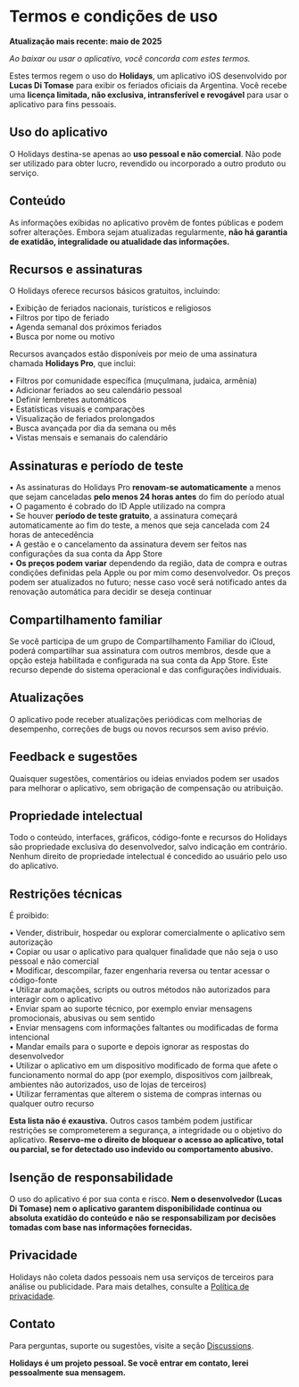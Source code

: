 # Termos e condições de uso  
  
**Atualização mais recente: maio de 2025**  
  
*Ao baixar ou usar o aplicativo, você concorda com estes termos.*  
  
Estes termos regem o uso do **Holidays**, um aplicativo iOS desenvolvido por **Lucas Di Tomase** para exibir os feriados oficiais da Argentina. Você recebe uma **licença limitada, não exclusiva, intransferível e revogável** para usar o aplicativo para fins pessoais.  
  
## Uso do aplicativo  
  
O Holidays destina-se apenas ao **uso pessoal e não comercial**. Não pode ser utilizado para obter lucro, revendido ou incorporado a outro produto ou serviço.  
  
## Conteúdo  
  
As informações exibidas no aplicativo provêm de fontes públicas e podem sofrer alterações. Embora sejam atualizadas regularmente, **não há garantia de exatidão, integralidade ou atualidade das informações.**  
  
## Recursos e assinaturas  
  
O Holidays oferece recursos básicos gratuitos, incluindo:  
  
• Exibição de feriados nacionais, turísticos e religiosos  
• Filtros por tipo de feriado  
• Agenda semanal dos próximos feriados  
• Busca por nome ou motivo  
  
Recursos avançados estão disponíveis por meio de uma assinatura chamada **Holidays Pro**, que inclui:  
  
• Filtros por comunidade específica (muçulmana, judaica, armênia)  
• Adicionar feriados ao seu calendário pessoal  
• Definir lembretes automáticos  
• Estatísticas visuais e comparações  
• Visualização de feriados prolongados  
• Busca avançada por dia da semana ou mês  
• Vistas mensais e semanais do calendário  
  
## Assinaturas e período de teste  
  
• As assinaturas do Holidays Pro **renovam-se automaticamente** a menos que sejam canceladas **pelo menos 24 horas antes** do fim do período atual  
• O pagamento é cobrado do ID Apple utilizado na compra  
• Se houver **período de teste gratuito**, a assinatura começará automaticamente ao fim do teste, a menos que seja cancelada com 24 horas de antecedência  
• A gestão e o cancelamento da assinatura devem ser feitos nas configurações da sua conta da App Store  
• **Os preços podem variar** dependendo da região, data de compra e outras condições definidas pela Apple ou por mim como desenvolvedor. Os preços podem ser atualizados no futuro; nesse caso você será notificado antes da renovação automática para decidir se deseja continuar  
  
## Compartilhamento familiar  
  
Se você participa de um grupo de Compartilhamento Familiar do iCloud, poderá compartilhar sua assinatura com outros membros, desde que a opção esteja habilitada e configurada na sua conta da App Store. Este recurso depende do sistema operacional e das configurações individuais.  
  
## Atualizações  
  
O aplicativo pode receber atualizações periódicas com melhorias de desempenho, correções de bugs ou novos recursos sem aviso prévio.  
  
## Feedback e sugestões  
  
Quaisquer sugestões, comentários ou ideias enviados podem ser usados para melhorar o aplicativo, sem obrigação de compensação ou atribuição.  
  
## Propriedade intelectual  
  
Todo o conteúdo, interfaces, gráficos, código-fonte e recursos do Holidays são propriedade exclusiva do desenvolvedor, salvo indicação em contrário. Nenhum direito de propriedade intelectual é concedido ao usuário pelo uso do aplicativo.  
  
## Restrições técnicas  
  
É proibido:  
  
• Vender, distribuir, hospedar ou explorar comercialmente o aplicativo sem autorização  
• Copiar ou usar o aplicativo para qualquer finalidade que não seja o uso pessoal e não comercial  
• Modificar, descompilar, fazer engenharia reversa ou tentar acessar o código-fonte  
• Utilizar automações, scripts ou outros métodos não autorizados para interagir com o aplicativo  
• Enviar spam ao suporte técnico, por exemplo enviar mensagens promocionais, abusivas ou sem sentido  
• Enviar mensagens com informações faltantes ou modificadas de forma intencional  
• Mandar emails para o suporte e depois ignorar as respostas do desenvolvedor  
• Utilizar o aplicativo em um dispositivo modificado de forma que afete o funcionamento normal do app (por exemplo, dispositivos com jailbreak, ambientes não autorizados, uso de lojas de terceiros)  
• Utilizar ferramentas que alterem o sistema de compras internas ou qualquer outro recurso  
  
**Esta lista não é exaustiva.** Outros casos também podem justificar restrições se comprometerem a segurança, a integridade ou o objetivo do aplicativo. **Reservo-me o direito de bloquear o acesso ao aplicativo, total ou parcial, se for detectado uso indevido ou comportamento abusivo.**  
  
## Isenção de responsabilidade  
  
O uso do aplicativo é por sua conta e risco. **Nem o desenvolvedor (Lucas Di Tomase) nem o aplicativo garantem disponibilidade contínua ou absoluta exatidão do conteúdo e não se responsabilizam por decisões tomadas com base nas informações fornecidas.**  
  
## Privacidade  
  
Holidays não coleta dados pessoais nem usa serviços de terceiros para análise ou publicidade. Para mais detalhes, consulte a [Política de privacidade](https://lucasditomase.github.io/feriados/pt/privacy-policy).  
  
## Contato  
  
Para perguntas, suporte ou sugestões, visite a seção [Discussions](https://github.com/lucasditomase/feriados/discussions).  
  
**Holidays é um projeto pessoal. Se você entrar em contato, lerei pessoalmente sua mensagem.**  
